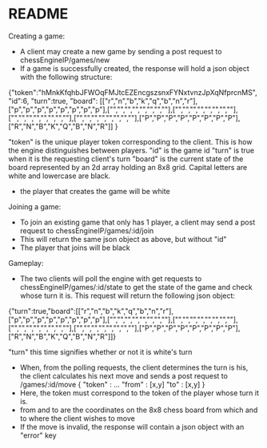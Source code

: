 # README

Creating a game:
- A client may create a new game by sending a post request to chessEngineIP/games/new
- If a game is successfully created, the response will hold a json object with the following structure:

{"token":"hMnkKfqhbJFWOqFMJtcEZEncgszsnxFYNxtvnzJpXqNfprcnMS",
 "id":6,
 "turn":true,
 "board":
  [["r","n","b","k","q","b","n","r"],["p","p","p","p","p","p","p","p"],["","","","","","","",""],["","","","","","","",""],["","","","","","","",""],["","","","","","","",""],["P","P","P","P","P","P","P","P"],["R","N","B","K","Q","B","N","R"]]
}

"token" is the unique player token corresponding to the client. This is how the engine distinguishes between players.
"id" is the game id
"turn" is true when it is the requesting client's turn
"board" is the current state of the board represented by an 2d array holding an 8x8 grid. Capital letters are white and lowercase are black.
- the player that creates the game will be white


Joining a game:
- To join an existing game that only has 1 player, a client may send a post request to chessEngineIP/games/:id/join
- This will return the same json object as above, but without "id" 
- The player that joins will be black

Gameplay:
- The two clients will poll the engine with get requests to chessEngineIP/games/:id/state to get the state of the game and check whose turn it is. This request will return the following json object:

{"turn":true,"board":[["r","n","b","k","q","b","n","r"],["p","p","p","p","p","p","p","p"],["","","","","","","",""],["","","","","","","",""],["","","","","","","",""],["","","","","","","",""],["P","P","P","P","P","P","P","P"],["R","N","B","K","Q","B","N","R"]]}

"turn" this time signifies whether or not it is white's turn

- When, from the polling requests, the client determines the turn is his, the client calculates his next move and sends
a post request to /games/:id/move { "token" : ... "from" : [x,y] "to" : [x,y] }
- Here, the token must correspond to the token of the player whose turn it is. 
- from and to are the coordinates on the 8x8 chess board from which and to where the client wishes to move
- If the move is invalid, the response will contain a json object with an "error" key 
